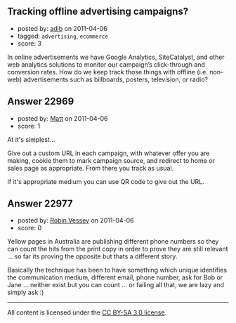 ## Tracking offline advertising campaigns?

- posted by: [adib](https://stackexchange.com/users/-1/8883-adib) on 2011-04-06
- tagged: `advertising`, `ecommerce`
- score: 3

In online advertisements we have Google Analytics, SiteCatalyst, and other web analytics solutions to monitor our campaign’s click-through and conversion rates. How do we keep track those things with offline (i.e. non-web) advertisements such as billboards, posters, television, or radio?


## Answer 22969

- posted by: [Matt](https://stackexchange.com/users/-1/8784-matt) on 2011-04-06
- score: 1

At it's simplest...

Give out a custom URL in each campaign, with whatever offer you are making, cookie them to mark campaign source, and redirect to home or sales page as appropriate.  From there you track as usual.

If it's appropriate medium you can use QR code to give out the URL.


## Answer 22977

- posted by: [Robin Vessey](https://stackexchange.com/users/-1/984-robin-vessey) on 2011-04-06
- score: 0

Yellow pages in Australia are publishing different phone numbers so they can count the hits from the print copy in order to prove they are still relevant ... so far its proving the opposite but thats a different story.

Basically the technique has been to have something which unique identifies the communication medium, different email, phone number, ask for Bob or Jane ... neither exist but you can count ... or failing all that, we are lazy and simply ask :)



---

All content is licensed under the [CC BY-SA 3.0 license](https://creativecommons.org/licenses/by-sa/3.0/).
